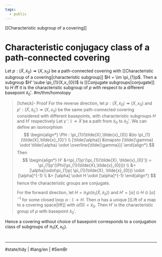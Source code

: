 ```yaml
---
tags:
  - public
---
```

[[Characteristic subgroup of a covering]]
# Characteristic conjugacy class of a path-connected covering

Let $p : (\tilde{X}, \tilde{x}_{0}) \twoheadrightarrow (X,x_{0})$ be a path-connected covering with [[Characteristic subgroup of a covering|characteristic subgroup]] $H = \im \pi_{1}p$.
Then a subgroup $H' \sube \pi_{1}(X,x_{0})$ is [[Conjugate subgroups|conjugate]] to $H$ iff it is the characteristic subgroup of $p$ with respect to a different basepoint $\tilde{x}_{0}'$. #m/thm/homotopy 

> [!check]- Proof
> For the reverse direction, let $p : (\tilde{X}, \tilde{x}_{0}) \twoheadrightarrow (X, x_{0})$ and $p' :(\tilde{X},\tilde{x}_{0}') \twoheadrightarrow (X, x_{0})$ be the same path-connected covering considered with different basepoints,
> with characteristic subgroups $H$ and $H'$ respectively
> Let $\tilde{\gamma} : \mathbb{I} \to \tilde{X}$ be a path from $\tilde{x}_{0}$ to $\tilde{x}_{0}'$.
> We can define an isomorphism
> $$
> \begin{align*}
> \Phi : \pi_{1}(\tilde{X},\tilde{x}_{0}) &\to \pi_{1}(\tilde{X},\tilde{x}_{0}') \\
> [\tilde{\alpha}] &\mapsto [\tilde{\gamma} \odot \tilde{\alpha} \odot \overline{\tilde{\gamma}}]
> \end{align*}
> $$
> Then
> $$
> \begin{align*}
> H' &=\pi_{1}p'(\pi_{1}(\tilde{X}, \tilde{x}_{0}')) = \pi_{1}p'(\Phi(\pi_{1}(\tilde{X},\tilde{x}_{0}))) \\
> &= [\alpha]\odot\pi_{1}p( \pi_{1}(\tilde{X}, \tilde{x}_{0})) \odot  [\alpha]^{-1} \\
> &= [\alpha] \odot  H \odot  [\alpha]^{-1}
> \end{align*}
> $$
> hence the characteristic groups are conjugate.
> 
> For the forward direction, let $H = \pi_{1}p(\pi_{1}(\tilde{X},\tilde{x}_{0}))$ and $H' = [\alpha] \odot H \odot [\alpha]^{-1}$ for some closed loop $\alpha : \mathbb{I} \to H$.
> Then $\alpha$ has a unique [[Lift of a map to a covering space|lift]] with $\tilde{\alpha}(0) = \tilde{x}_{0}$.
> Then $H'$ is the characteristic group of $p$ with basepoint $\tilde{x}_{0}'$.
> <span class="QED"/>

Hence a covering without choice of basepoint corresponds to a conjugation class of subgroups of $\pi_{1}(X,x_{0})$.

#
---
#state/tidy | #lang/en | #SemBr
